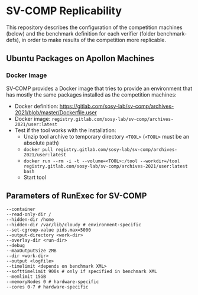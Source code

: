 # SV-COMP Replicability
This repository describes the configuration of the competition machines (below)
and the benchmark definition for each verifier (folder benchmark-defs),
in order to make results of the competition more replicable.


## Ubuntu Packages on Apollon Machines

### Docker Image
SV-COMP provides a Docker image that tries to provide an environment
that has mostly the same packages installed as the competition machines:
- Docker definition: https://gitlab.com/sosy-lab/sv-comp/archives-2021/blob/master/Dockerfile.user
- Docker image: `registry.gitlab.com/sosy-lab/sv-comp/archives-2021/user:latest`
- Test if the tool works with the installation:
  - Unzip tool archive to temporary directory `<TOOL>` (`<TOOL>` must be an absolute path)
  - `docker pull registry.gitlab.com/sosy-lab/sv-comp/archives-2021/user:latest`
  - `docker run --rm -i -t --volume=<TOOL>:/tool --workdir=/tool registry.gitlab.com/sosy-lab/sv-comp/archives-2021/user:latest bash`
  - Start tool


## Parameters of RunExec for SV-COMP
```
--container
--read-only-dir /
--hidden-dir /home
--hidden-dir /var/lib/cloudy # environment-specific
--set-cgroup-value pids.max=5000
--output-directory <work-dir>
--overlay-dir <run-dir>
--debug
--maxOutputSize 2MB
--dir <work-dir>
--output <logfile>
--timelimit <depends on benchmark XML>
--softtimelimit 900s # only if specified in benchmark XML
--memlimit 15GB
--memoryNodes 0 # hardware-specific
--cores 0-7 # hardware-specific
```


